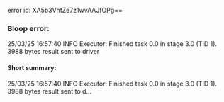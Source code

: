 error id: XA5b3VhtZe7z1wvAAJfOPg==
### Bloop error:

25/03/25 16:57:40 INFO Executor: Finished task 0.0 in stage 3.0 (TID 1). 3988 bytes result sent to driver
#### Short summary: 

25/03/25 16:57:40 INFO Executor: Finished task 0.0 in stage 3.0 (TID 1). 3988 bytes result sent to d...